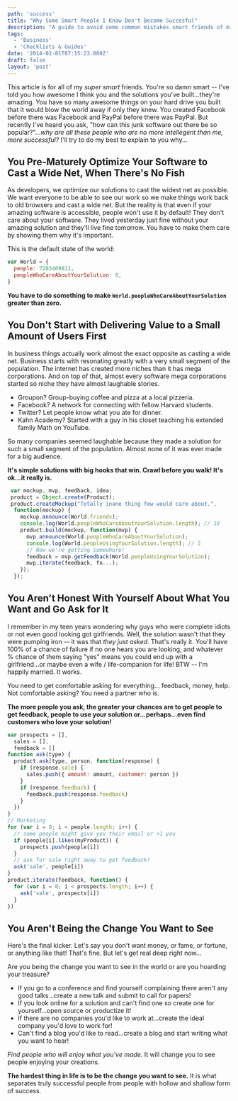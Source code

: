 ```yaml
---
path: 'success'
title: "Why Some Smart People I Know Don't Become Succesful"
description: "A guide to avoid some common mistakes smart friends of mine have made with their careers."
tags:
  - 'Business'
  - 'Checklists & Guides'
date: '2014-01-01T07:15:23.000Z'
draft: false
layout: 'post'
---
```


This article is for all of my _super smart_ friends. You're so damn smart -- I've told you how awesome I think you and the solutions you've built...they're amazing. You have so many awesome things on your hard drive you built that it would blow the world away if only they knew. You created Facebook before there was Facebook and PayPal before there was PayPal. But recently I've heard you ask, "how can this junk software out there be so popular?"..._why are all these people who are no more intellegent than me, more successful?_ I'll try to do my best to explain to you why...

## You Pre-Maturely Optimize Your Software to Cast a Wide Net, When There's No Fish

As developers, we optimize our solutions to cast the widest net as possible. We want everyone to be able to see our work so we make things work back to old browsers and cast a wide net. But the reality is that even if your amazing software is accessible, people won't use it by default! They don't care about your software. They lived yesterday just fine without your amazing solution and they'll live fine tomorrow. You have to make them care by showing them why it's important.

This is the default state of the world:

```js
var World = {
  people: 7203469811,
  peopleWhoCareAboutYourSolution: 0,
}
```

**You have to do something to make `World.peopleWhoCareAboutYourSolution` greater than zero.**

## You Don't Start with Delivering Value to a Small Amount of Users First

In business things actually work almost the exact opposite as casting a wide net. Business starts with resonating greatly with a very small segment of the population. The internet has created more niches than it has mega corporations. And on top of that, almost every software mega corporations started so niche they have almost laughable stories.

* Groupon? Group-buying coffee and pizza at a local pizzeria.
* Facebook? A network for connecting with fellow Harvard students.
* Twitter? Let people know what you ate for dinner.
* Kahn Academy? Started with a guy in his closet teaching his extended family Math on YouTube.

So many companies seemed laughable because they made a solution for such a small segment of the population. Almost none of it was ever made for a big audience.

**It's simple solutions with big hooks that win. Crawl before you walk! It's ok...it really is.**

```js
 var mockup, mvp, feedback, idea;
 product = Object.create(Product);
 product.createMockup("Totally inane thing few would care about.",
  function(mockup) {
    mockup.announce(World.friends);
    console.log(World.peopleWhoCareAboutYourSolution.length); // 10
    product.build(mockup, function(mvp) {
      mvp.announce(World.peopleWhoCareAboutYourSolution);
      console.log(World.peopleUsingYourSolution.length); // 5
      // Now we're getting somewhere!
      feedback = mvp.getFeedback(World.peopleUsingYourSolution);
      mvp.iterate(feedback, fn...);
    });
  });
```

## You Aren't Honest With Yourself About What You Want and Go Ask for It

I remember in my teen years wondering why guys who were complete idiots or not even good looking got girlfriends. Well, the solution wasn't that they were pumping iron -- it was that _they just asked_. That's really it. You'll have 100% of a chance of failure if no one hears you are looking, and whatever % chance of them saying "yes" means you could end up with a girlfriend...or maybe even a wife / life-companion for life! BTW -- I'm happily married. It works.

You need to get comfortable asking for everything... feedback, money, help. Not comfortable asking? You need a partner who is.

**The more people you ask, the greater your chances are to get people to get feedback, people to use your solution or...perhaps...even find customers who love your solution!**

```js
var prospects = [],
  sales = [],
  feedback = []
function ask(type) {
  product.ask(type, person, function(response) {
    if (response.sale) {
      sales.push({ amount: amount, customer: person })
    }
    if (response.feedback) {
      feedback.push(response.feedback)
    }
  })
}
// Marketing
for (var i = 0; i < people.length; i++) {
  // some people might give you their email or +1 you
  if (people[i].likes(myProduct)) {
    prospects.push(people[i])
  }
  // ask for sale right away to get feedback!
  ask('sale', people[i])
}
product.iterate(feedback, function() {
  for (var i = 0; i < prospects.length; i++) {
    ask('sale', prospects[i])
  }
})
```

## You Aren't Being the Change You Want to See

Here's the final kicker. Let's say you don't want money, or fame, or fortune, or anything like that! That's fine. But let's get real deep right now...

Are you being the change you want to see in the world or are you hoarding your treasure?

* If you go to a conference and find yourself complaining there aren't any good talks...create a new talk and submit to call for papers!
* If you look online for a solution and can't find one so create one for yourself...open source or productize it! 
* If there are no companies you'd like to work at...create the ideal company you'd love to work for!
* Can't find a blog you'd like to read...create a blog and start writing what you want to hear!

_Find people who will enjoy what you've made._ It will change you to see people enjoying your creations.

**The hardest thing in life is to be the change you want to see.** It is what separates truly successful people from people with hollow and shallow form of success.
